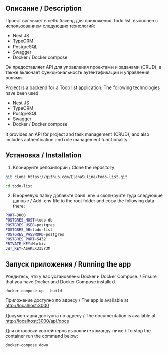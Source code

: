 ## Описание / Description

Проект включает в себя бэкенд для приложения Todo list, выполнен с использованием следующих технологий:
- Nest JS
- TypeORM
- PostgreSQL
- Swagger
- Docker / Docker compose

Он предоставляет API для управления проектами и задачами (CRUD), а также включает функциональность аутентификации и управления ролями.

Project is a backend for a Todo list application. The following technologies have been used:
- Nest JS
- TypeORM
- PostgreSQL
- Swagger
- Docker / Docker compose

It provides an API for project and task management (CRUD), and also includes authentication and role management functionality.

## Установка  / Installation

1. Клонируйте репозиторий / Clone the repository:

```bash
git clone https://github.com/ElenaSulina/todo-list.git
```

```bash
cd todo-list
```

2. В корневую папку добавьте файл .env и скопируйте туда следующие данные / Add .env file to the root folder and copy the following data there:
```bash
PORT=3000
POSTGRES_HOST=todo-db
POSTGRES_USER=postgres
POSTGRES_DB=todo-list
POSTGRES_PASSWORD=postgres
POSTGRES_PORT=5432
PRIVATE_KEY=Markiz
JWT_KEY=ASAKLKJ35Y3M
```

## Запуск приложения / Running the app

 Убедитесь, что у вас установлены Docker и Docker Compose. / Ensure that you have Docker and Docker Compose installed.

  ```
  docker-compose up --build
  ```

Приложение доступно по адресу / The app is available at [http://localhost:3000](http://localhost:3000)

Документация доступна по адресу / The documentation is available at [http://localhost:3000/api/docs](http://localhost:3000/api/docs)


Для остановки контейнеров выполните команду ниже / To stop the container run the command below:
```bash
docker-compose down
```